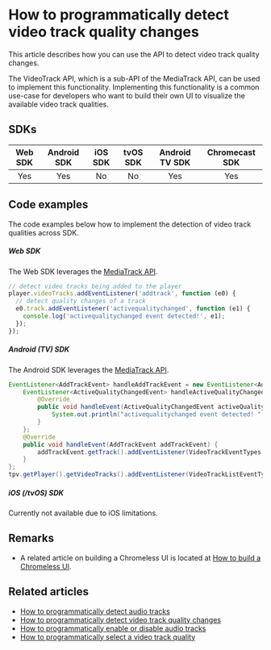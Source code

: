 # How to programmatically detect video track quality changes

This article describes how you can use the API to detect video track quality changes.

The VideoTrack API, which is a sub-API of the MediaTrack API, can be used to implement this functionality.
Implementing this functionality is a common use-case for developers who want to build their own UI to visualize the available video track qualities.

## SDKs

| Web SDK | Android SDK | iOS SDK | tvOS SDK | Android TV SDK | Chromecast SDK |
| :-----: | :---------: | :-----: | :------: | :------------: | :------------: |
|   Yes   |     Yes     |   No    |    No    |      Yes       |      Yes       |

## Code examples

The code examples below how to implement the detection of video track qualities across SDK.

##### Web SDK

The Web SDK leverages the [MediaTrack API](pathname:///theoplayer/v4/api-reference/web/interfaces/MediaTrack.html).

```js
// detect video tracks being added to the player
player.videoTracks.addEventListener('addtrack', function (e0) {
  // detect quality changes of a track
  e0.track.addEventListener('activequalitychanged', function (e1) {
    console.log('activequalitychanged event detected!', e1);
  });
});
```

##### Android (TV) SDK

The Android SDK leverages the [MediaTrack API](pathname:///theoplayer/v4/api-reference/android/com/theoplayer/android/api/player/track/mediatrack/MediaTrackList.html).

```java
EventListener<AddTrackEvent> handleAddTrackEvent = new EventListener<AddTrackEvent>() {
    EventListener<ActiveQualityChangedEvent> handleActiveQualityChangedEvent = new EventListener<ActiveQualityChangedEvent>() {
        @Override
        public void handleEvent(ActiveQualityChangedEvent activeQualityChangedEvent) {
            System.out.println("activequalitychanged event detected! " + activeQualityChangedEvent.getQuality().toString());
        }
    };
    @Override
    public void handleEvent(AddTrackEvent addTrackEvent) {
        addTrackEvent.getTrack().addEventListener(VideoTrackEventTypes.ACTIVEQUALITYCHANGEDEVENT, handleActiveQualityChangedEvent);
    }
};
tpv.getPlayer().getVideoTracks().addEventListener(VideoTrackListEventTypes.ADDTRACK, handleAddTrackEvent);
```

##### iOS (/tvOS) SDK

Currently not available due to iOS limitations.

## Remarks

- A related article on building a Chromeless UI is located at [How to build a Chromeless UI](../../how-to-guides/11-ui/06-how-to-build-chromeless-ui.mdx).

## Related articles

- [How to programmatically detect audio tracks](02-how-to-detect-audio-tracks.md)
- [How to programmatically detect video track quality changes](07-how-to-detect-video-track-quality-changes.md)
- [How to programmatically enable or disable audio tracks](01-how-to-enable-disable-audio-tracks.md)
- [How to programmatically select a video track quality](03-how-to-select-video-track-quality.md)
